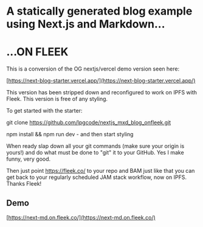 # A statically generated blog example using Next.js and Markdown...

# ...ON FLEEK

This is a conversion of the OG nextjs/vercel demo version seen here:

[https://next-blog-starter.vercel.app/](https://next-blog-starter.vercel.app/)

This version has been stripped down and reconfigured to work on IPFS with Fleek. This version is free of any styling.

To get started with the starter:

git clone https://github.com/lpgcode/nextjs_mxd_blog_onfleek.git

npm install && npm run dev - and then start styling

When ready slap down all your git commands (make sure your origin is yours!) and do what must be done to "git" it to your GitHub. Yes I make funny, very good.

Then just point https://fleek.co/ to your repo and BAM just like that you can get back to your regularly scheduled JAM stack workflow, now on IPFS. Thanks Fleek!

## Demo

[https://next-md.on.fleek.co/](https://next-md.on.fleek.co/)
